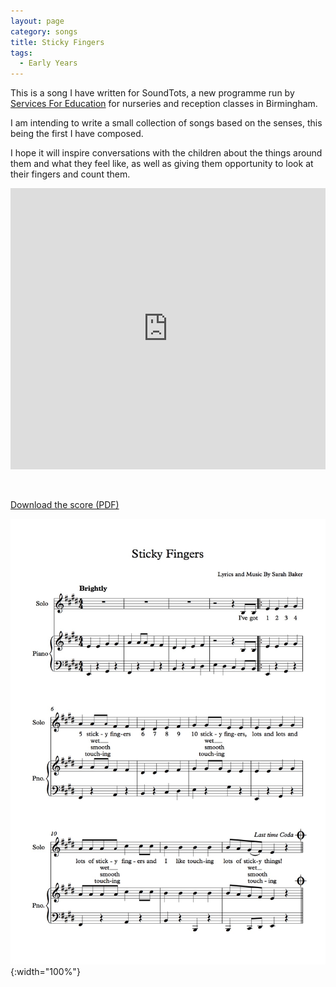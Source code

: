 ```yaml
---
layout: page
category: songs
title: Sticky Fingers
tags:
  - Early Years
---
```


This is a song I have written for SoundTots, a new programme run by [Services For Education](www.servicesforeducation.co.uk) for nurseries and reception classes in Birmingham.

I am intending to write a small collection of songs based on the senses, this being the first I have composed.

I hope it will inspire conversations with the children about the things around them and what they feel like, as well as giving them opportunity to look at their fingers and count them.

<iframe width="100%" height="450" scrolling="no" frameborder="no" src="https://w.soundcloud.com/player/?url=https%3A//api.soundcloud.com/tracks/303204619&amp;auto_play=false&amp;hide_related=false&amp;show_comments=true&amp;show_user=true&amp;show_reposts=false&amp;visual=true"></iframe>

&nbsp;

[Download the score (PDF)](/public/files/sticky-fingers.pdf)

![Sticky Fingers score example](/public/images/scores/sticky-fingers.jpg){:width="100%"}